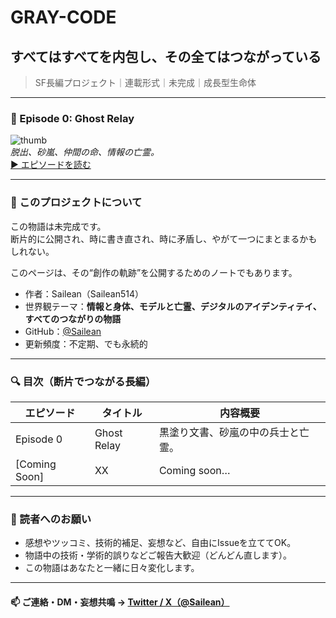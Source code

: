 # GRAY-CODE  
## すべてはすべてを内包し、その全てはつながっている  


> SF長編プロジェクト｜連載形式｜未完成｜成長型生命体  

---

### 🔸 Episode 0: Ghost Relay  
![thumb](./visual/episode0_cover.jpg)  
_脱出、砂嵐、仲間の命、情報の亡霊。_  
[▶ エピソードを読む](./episodes/episode0.md)

---

### 🔹 このプロジェクトについて  

この物語は未完成です。  
断片的に公開され、時に書き直され、時に矛盾し、やがて一つにまとまるかもしれない。

このページは、その“創作の軌跡”を公開するためのノートでもあります。

- 作者：Sailean（Sailean514）
- 世界観テーマ：**情報と身体、モデルと亡霊、デジタルのアイデンティテイ、すべてのつながりの物語**  
- GitHub：[@Sailean](https://github.com/Sailean)  
- 更新頻度：不定期、でも永続的

---

### 🔍 目次（断片でつながる長編）

| エピソード | タイトル | 内容概要 |
|---|---|---|
| Episode 0 | Ghost Relay | 黒塗り文書、砂嵐の中の兵士と亡霊。|
| [Coming Soon] | XX | Coming soon… |

---

### 🧠 読者へのお願い

- 感想やツッコミ、技術的補足、妄想など、自由にIssueを立ててOK。
- 物語中の技術・学術的誤りなどご報告大歓迎（どんどん直します）。
- この物語はあなたと一緒に日々変化します。

---

#### 📫 ご連絡・DM・妄想共鳴 → [Twitter / X（@Sailean）](#)


